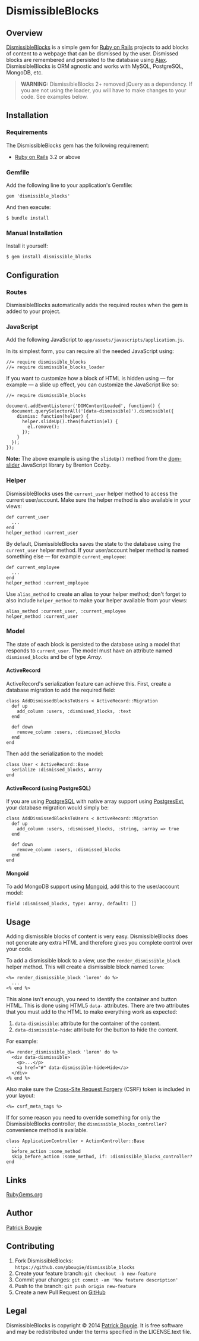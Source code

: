# DismissibleBlocks

## Overview
[DismissibleBlocks](https://github.com/pbougie/dismissible_blocks) is a simple gem for [Ruby on Rails](http://rubyonrails.org/) projects to add blocks of content to a webpage that can be dismissed by the user. Dismissed blocks are remembered and persisted to the database using [Ajax](https://en.wikipedia.org/wiki/Ajax_%28programming%29). DismissibleBlocks is ORM agnostic and works with MySQL, PostgreSQL, MongoDB, etc.

> **WARNING:** DismissibleBlocks 2+ removed jQuery as a dependency. If you are not using the loader, you will have to make changes to your code. See examples below.

## Installation
### Requirements
The DismissibleBlocks gem has the following requirement:

- [Ruby on Rails](http://rubyonrails.org/) 3.2 or above

### Gemfile
Add the following line to your application's Gemfile:

    gem 'dismissible_blocks'

And then execute:

    $ bundle install

### Manual Installation
Install it yourself:

    $ gem install dismissible_blocks


## Configuration
### Routes
DismissibleBlocks automatically adds the required routes when the gem is added to your project.

### JavaScript
Add the following JavaScript to `app/assets/javascripts/application.js`.

In its simplest form, you can require all the needed JavaScript using:

	//= require dismissible_blocks
	//= require dismissible_blocks_loader

If you want to customize how a block of HTML is hidden using — for example — a slide up effect, you can customize the JavaScript like so:

	//= require dismissible_blocks

	document.addEventListener('DOMContentLoaded', function() {
	  document.querySelectorAll('[data-dismissible]').dismissible({
	    dismiss: function(helper) {
	      helper.slideUp().then(function(el) {
	        el.remove();
	      });
	    }
	  });
	});

**Note:** The above example is using the `slideUp()` method from the [dom-slider](https://github.com/BrentonCozby/dom-slider) JavaScript library by Brenton Cozby.

### Helper
DismissibleBlocks uses the `current_user` helper method to access the current user/account. Make sure the helper method is also available in your views:

    def current_user
      ...
    end
    helper_method :current_user

By default, DismissibleBlocks saves the state to the database using the `current_user` helper method. If your user/account helper method is named something else — for example `current_employee`:

	def current_employee
	  ...
	end
    helper_method :current_employee

Use `alias_method` to create an alias to your helper method; don't forget to also include `helper_method` to make your helper available from your views:

	alias_method :current_user, :current_employee
    helper_method :current_user

### Model
The state of each block is persisted to the database using a model that responds to `current_user`. The model must have an attribute named `dismissed_blocks` and be of type _Array_.


#### ActiveRecord
ActiveRecord's serialization feature can achieve this. First, create a database migration to add the required field:

	class AddDismissedBlocksToUsers < ActiveRecord::Migration
	  def up
	    add_column :users, :dismissed_blocks, :text
	  end

	  def down
	    remove_column :users, :dismissed_blocks
	  end
	end

Then add the serialization to the model:

	class User < ActiveRecord::Base
	  serialize :dismissed_blocks, Array
	end

#### ActiveRecord (using PostgreSQL)
If you are using [PostgreSQL](http://www.postgresql.org/) with native array support using [PostgresExt](https://github.com/dockyard/postgres_ext), your database migration would simply be:

	class AddDismissedBlocksToUsers < ActiveRecord::Migration
	  def up
	    add_column :users, :dismissed_blocks, :string, :array => true
	  end

	  def down
	    remove_column :users, :dismissed_blocks
	  end
	end

#### Mongoid
To add MongoDB support using [Mongoid](mongoid.org), add this to the user/account model:

	field :dismissed_blocks, type: Array, default: []


## Usage
Adding dismissible blocks of content is very easy. DismissibleBlocks does not generate any extra HTML and therefore gives you complete control over your code.

To add a dismissible block to a view, use the `render_dismissible_block` helper method. This will create a dismissible block named `lorem`:

	<%= render_dismissible_block 'lorem' do %>
	  ...
	<% end %>

This alone isn't enough, you need to identify the container and button HTML. This is done using HTML5 `data-` attributes. There are two attributes that you must add to the HTML to make everything work as expected:

1. `data-dismissible`: attribute for the container of the content.
2. `data-dismissible-hide`: attribute for the button to hide the content.

For example:

	<%= render_dismissible_block 'lorem' do %>
	  <div data-dismissible>
	    <p>...</p>
	    <a href="#" data-dismissible-hide>Hide</a>
	  </div>
	<% end %>

Also make sure the [Cross-Site Request Forgery](http://guides.rubyonrails.org/security.html#cross-site-request-forgery-csrf) (CSRF) token is included in your layout:

	<%= csrf_meta_tags %>

If for some reason you need to override something for only the DismissibleBlocks controller, the `dismissible_blocks_controller?` convenience method is available.

	class ApplicationController < ActionController::Base
	  ...
	  before_action :some_method
	  skip_before_action :some_method, if: :dismissible_blocks_controller?
	end


## Links
[RubyGems.org](https://rubygems.org/gems/dismissible_blocks)


## Author
[Patrick Bougie](http://patrickbougie.com/)


## Contributing

1. Fork DismissibleBlocks: `https://github.com/pbougie/dismissible_blocks`
2. Create your feature branch: `git checkout -b new-feature`
3. Commit your changes: `git commit -am 'New feature description'`
4. Push to the branch: `git push origin new-feature`
5. Create a new Pull Request on [GitHub](https://github.com/)


## Legal
DismissibleBlocks is copyright © 2014 [Patrick Bougie](http://patrickbougie.com/). It is free software and may be redistributed under the terms specified in the LICENSE.text file.

